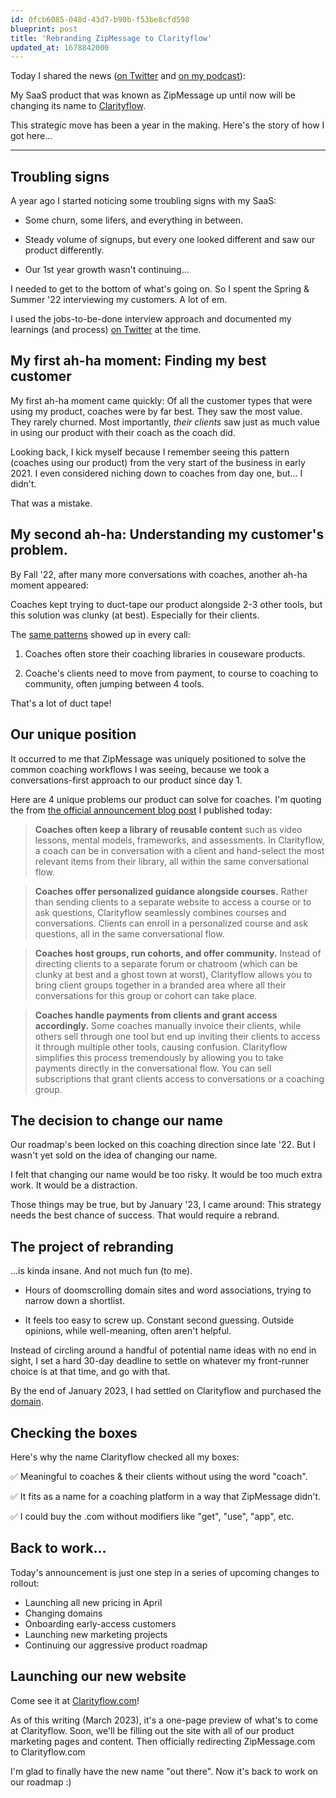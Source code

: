 ```yaml
---
id: 0fcb6085-048d-43d7-b90b-f53be8cfd598
blueprint: post
title: 'Rebranding ZipMessage to Clarityflow'
updated_at: 1678842000
---
```

Today I shared the news (<a href="https://twitter.com/CasJam/status/1636009468658843649">on Twitter</a> and <a href="https://bootstrapped-web.castos.com/episodes/zipmessage-has-a-new-name">on my podcast</a>):

My SaaS product that was known as ZipMessage up until now will be changing its name to <a href="https://clarityflow.com">Clarityflow</a>.

This strategic move has been a year in the making.  Here's the story of how I got here... 

---

## Troubling signs

A year ago I started noticing some troubling signs with my SaaS:

- Some churn, some lifers, and everything in between.

- Steady volume of signups, but every one looked different and saw our product differently.

- Our 1st year growth wasn't continuing...

I needed to get to the bottom of what's going on.  So I spent the Spring & Summer '22 interviewing my customers.  A lot of  em.

I used the jobs-to-be-done interview approach and documented my learnings (and process) <a href="https://twitter.com/CasJam/status/1523658781434949632">on Twitter</a> at the time.

## My first ah-ha moment: Finding my best customer

My first ah-ha moment came quickly:  Of all the customer types that were using my product, coaches were by far best.  They saw the most value.  They rarely churned.  Most importantly, <em>their clients</em> saw just as much value in using our product with their coach as the coach did.

Looking back, I kick myself because I remember seeing this pattern (coaches using our product) from the very start of the business in early 2021.  I even considered niching down to coaches from day one, but... I didn't.  

That was a mistake.

## My second ah-ha: Understanding my customer's problem.

By Fall '22, after many more conversations with coaches, another ah-ha moment appeared:

Coaches kept trying to duct-tape our product alongside 2-3 other tools, but this solution was clunky (at best).  Especially for their clients. 

The <a href="https://twitter.com/CasJam/status/1633958112037068800">same patterns</a> showed up in every call:

1. Coaches often store their coaching libraries in couseware products.

2. Coache's clients need to move from payment, to course to coaching to community, often jumping between 4 tools.

That's a lot of duct tape!

## Our unique position

It occurred to me that ZipMessage was uniquely positioned to solve the common coaching workflows I was seeing, because we took a conversations-first approach to our product since day 1.

Here are 4 unique problems our product can solve for coaches.  I'm quoting the from <a href="https://zipmessage.com/zipmessage-rebranding-to-clarityflow">the official announcement blog post</a> I published today:

> <strong>Coaches often keep a library of reusable content</strong> such as video lessons, mental models, frameworks, and assessments. In Clarityflow, a coach can be in conversation with a client and hand-select the most relevant items from their library, all within the same conversational flow.

> <strong>Coaches offer personalized guidance alongside courses.</strong> Rather than sending clients to a separate website to access a course or to ask questions, Clarityflow seamlessly combines courses and conversations. Clients can enroll in a personalized course and ask questions, all in the same conversational flow.

> <strong>Coaches host groups, run cohorts, and offer community.</strong> Instead of directing clients to a separate forum or chatroom (which can be clunky at best and a ghost town at worst), Clarityflow allows you to bring client groups together in a branded area where all their conversations for this group or cohort can take place.

> <strong>Coaches handle payments from clients and grant access accordingly.</strong> Some coaches manually invoice their clients, while others sell through one tool but end up inviting their clients to access it through multiple other tools, causing confusion. Clarityflow simplifies this process tremendously by allowing you to take payments directly in the conversational flow. You can sell subscriptions that grant clients access to conversations or a coaching group.

## The decision to change our name

Our roadmap's been locked on this coaching direction since late '22.  But I wasn't yet sold on the idea of changing our name.

I felt that changing our name would be too risky.  It would be too much extra work.  It would be a distraction.

Those things may be true, but by January '23, I came around:  This strategy needs the best chance of success.  That would require a rebrand.


## The project of rebranding


...is kinda insane.  And not much fun (to me).

- Hours of doomscrolling domain sites and word associations, trying to narrow down a shortlist.

- It feels too easy to screw up. Constant second guessing. Outside opinions, while well-meaning, often aren't helpful.

Instead of circling around a handful of potential name ideas with no end in sight, I set a hard 30-day deadline to settle on whatever my front-runner choice is at that time, and go with that.

By the end of January 2023, I had settled on Clarityflow and purchased the <a href="https://clarityflow.com">domain</a>.

## Checking the boxes

Here's why the name Clarityflow checked all my boxes:

✅ Meaningful to coaches & their clients without using the word "coach".

✅ It fits as a name for a coaching platform in a way that ZipMessage didn't.

✅ I could buy the .com without modifiers like "get", "use", "app", etc.

## Back to work...

Today's announcement is just one step in a series of upcoming changes to rollout:

- Launching all new pricing in April
- Changing domains
- Onboarding early-access customers
- Launching new marketing projects
- Continuing our aggressive product roadmap

## Launching our new website

Come see it at <a href="https://clarityflow.com">Clarityflow.com</a>!

As of this writing (March 2023), it's a one-page preview of what's to come at Clarityflow.  Soon, we'll be filling out the site with all of our product marketing pages and content.  Then officially redirecting ZipMessage.com to Clarityflow.com

I'm glad to finally have the new name "out there".  Now it's back to work on our roadmap :) 



